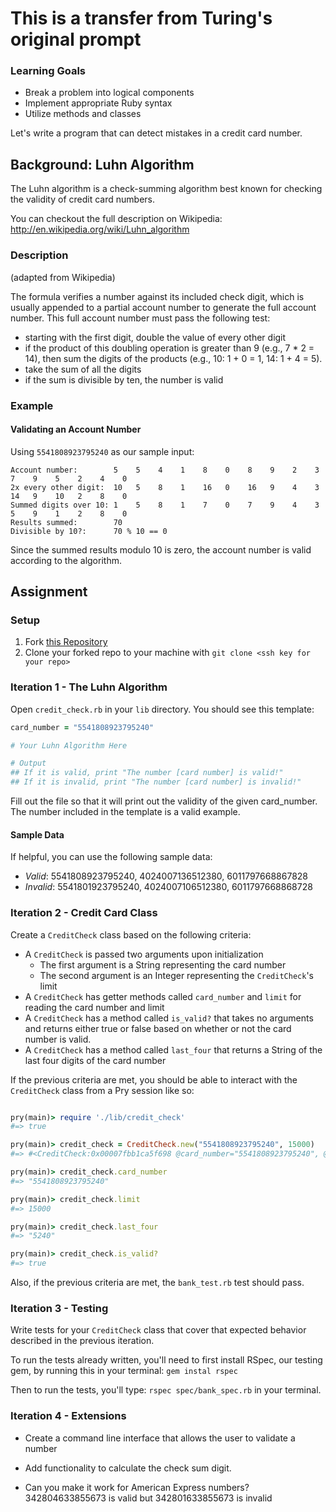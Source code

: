 # This is a transfer from Turing's original prompt

### Learning Goals
* Break a problem into logical components
* Implement appropriate Ruby syntax
* Utilize methods and classes

Let's write a program that can detect mistakes in a credit card number.

## Background: Luhn Algorithm

The Luhn algorithm is a check-summing algorithm best known for checking the validity of credit card numbers.

You can checkout the full description on Wikipedia: http://en.wikipedia.org/wiki/Luhn_algorithm

### Description

(adapted from Wikipedia)

The formula verifies a number against its included check digit, which is usually appended to a partial account number to generate the full account number. This full account number must pass the following test:

* starting with the first digit, double the value of every other digit
* if the product of this doubling operation is greater than 9 (e.g., 7 * 2 = 14), then sum the digits of the products (e.g., 10: 1 + 0 = 1, 14: 1 + 4 = 5).
* take the sum of all the digits
* if the sum is divisible by ten, the number is valid

### Example

#### Validating an Account Number

Using `5541808923795240` as our sample input:

```
Account number:        5    5    4    1    8    0    8    9    2    3    7    9    5    2    4    0
2x every other digit:  10   5    8    1    16   0    16   9    4    3    14   9    10   2    8    0
Summed digits over 10: 1    5    8    1    7    0    7    9    4    3    5    9    1    2    8    0
Results summed:        70
Divisible by 10?:      70 % 10 == 0
```

Since the summed results modulo 10 is zero, the account number is valid according to the algorithm.

## Assignment

### Setup

1. Fork [this Repository](https://github.com/turingschool-examples/credit_check)
1. Clone your forked repo to your machine with `git clone <ssh key for your repo>`

### Iteration 1 - The Luhn Algorithm

Open `credit_check.rb` in your `lib` directory. You should see this template:

```ruby
card_number = "5541808923795240"

# Your Luhn Algorithm Here

# Output
## If it is valid, print "The number [card number] is valid!"
## If it is invalid, print "The number [card number] is invalid!"
```

Fill out the file so that it will print out the validity of the given card_number. The number included in the template is a valid example.

#### Sample Data

If helpful, you can use the following sample data:

* *Valid*: 5541808923795240, 4024007136512380, 6011797668867828
* *Invalid*: 5541801923795240, 4024007106512380, 6011797668868728

### Iteration 2 - Credit Card Class

Create a `CreditCheck` class based on the following criteria:

* A `CreditCheck` is passed two arguments upon initialization
  * The first argument is a String representing the card number
  * The second argument is an Integer representing the `CreditCheck`'s limit
* A `CreditCheck` has getter methods called `card_number` and `limit` for reading the card number and limit
* A `CreditCheck` has a method called `is_valid?` that takes no arguments and returns either true or false based on whether or not the card number is valid.
* A `CreditCheck` has a method called `last_four` that returns a String of the last four digits of the card number

If the previous criteria are met, you should be able to interact with the `CreditCheck` class from a Pry session like so:

```ruby

pry(main)> require './lib/credit_check'
#=> true

pry(main)> credit_check = CreditCheck.new("5541808923795240", 15000)
#=> #<CreditCheck:0x00007fbb1ca5f698 @card_number="5541808923795240", @limit=15000>

pry(main)> credit_check.card_number
#=> "5541808923795240"

pry(main)> credit_check.limit
#=> 15000

pry(main)> credit_check.last_four
#=> "5240"

pry(main)> credit_check.is_valid?
#=> true
```

Also, if the previous criteria are met, the `bank_test.rb` test should pass.

### Iteration 3 - Testing

Write tests for your `CreditCheck` class that cover that expected behavior described in the previous iteration.

To run the tests already written, you'll need to first install RSpec, our testing gem, by running this in your terminal:
`gem instal rspec`

Then to run the tests, you'll type: `rspec spec/bank_spec.rb` in your terminal.

### Iteration 4 - Extensions

* Create a command line interface that allows the user to validate a number

* Add functionality to calculate the check sum digit.

* Can you make it work for American Express numbers? 342804633855673 is valid but 342801633855673 is invalid